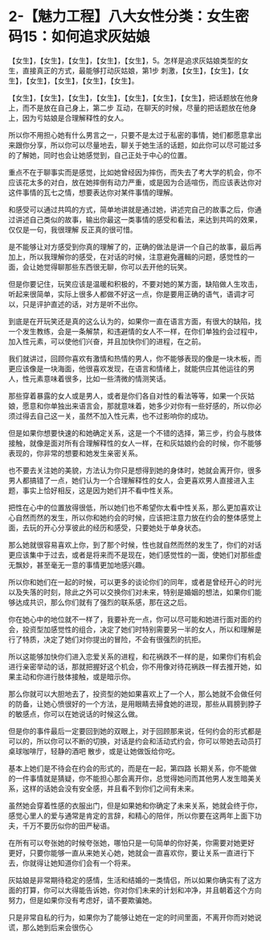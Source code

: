 # 2-【魅力工程】八大女性分类：女生密码15：如何追求灰姑娘

【女生】，【女生】，【女生】，【女生】，【女生】，5。怎样是追求灰姑娘类型的女生，直接真正的方式，最能够打动灰姑娘，第1步 刺激，【女生】，【女生】，【女生】，【女生】，【女生】，【女生】，【女生】。

【女生】，【女生】，【女生】，【女生】，【女生】，【女生】，【女生】，把话题放在他身上，而不是放在自己身上，第二步 互动，在聊天的时候，尽量的把话题放在他身上，因为亏姑娘是合理解释性的女人。

所以你不用担心她有什么男言之一，只要不是太过于私密的事情，她们都愿意拿出来跟你分享，所以你可以尽量地去，聊关于她生活的话题，如此你可以尽可能过多的了解她，同时也会让她感觉到，自己正处于中心的位置。

重点不在于聊事实而是感觉，比如她曾经因为摔伤，而失去了考大学的机会，你不应该花太多的对白，放在她摔倒有动力严重，或是因为合适喧伤，而应该表达你对这件事情的瓦七之情，想要表达你对某件事情的理解。

和感受可以通过共鸣的方式，简单地讲就是通过她，讲述完自己的故事之后，你通过讲述自己类似的故事，输出你最这一类事情的感受和看法，来达到共鸣的效果，仅仅是一句，我很理解 反正真的很可惜。

是不能够让对方感受到你真的理解了的，正确的做法是讲一个自己的故事，最后再加上，所以我理解你的感受，在对话的时候，注意避免邏輯的问题，感觉性的一面，会让她觉得聊那些东西很无聊，你可以去开他的玩笑。

但是你要记住，玩笑应该是温暖和积极的，不要对她的某方面，缺陷做人生攻击，听起来很简单，实际上很多人都做不好这一点，你是要用正确的语气，语调才可以，只是评护直述的话，对方是听不出你。

到底是在开玩笑还是真的这么认为的，如果你一直在语言方面，有很大的缺陷，找一个发生教练，会是一条解禁，和违避情的女人不一样，在你们单独约会过程中，加入性元素，可以使他们兴奋，并且加快你们的进程，在之前。

我们就讲过，回顾你喜欢有激情和热情的男人，你不能够表现的像是一块木板，而更应该像是一块海面，他很喜欢发现，在语言和情绪上，就能供应其他运往的男人，性元素意味着很多，比如一些清微的情测笑话。

那些穿着暴露的女人或是男人，或者是你们各自对性的看法等等，如果一个灰姑娘，愿意和你单独出来语言会，那就意味着，她多少对你有一些好感的，所以你必须过得去自己这一关，虽然不加入性元素，也不过影响你的成功。

但是如果你想要快速的和她确定关系，这是一个不错的选择，第三步，约会与肢体接触，就像是面对所有合理解释性的女人一样，在和灰姑娘约会的时候，你不能够表现的，你非常的想要和她发生亲密关系。

也不要去关注她的美貌，方法认为你只是想得到她的身体时，她就会离开你，很多男人都搞错了一点，她们认为一个合理解释性的女人，会更喜欢男人直接进入主题，事实上恰好相反，这是因为她们并不看中性关系。

把性在心中的位置放得很低，所以她们也不希望你太看中性关系，那么更加喜欢让心自然而然的发生，所以你和她约会的时候，应该把注意力放在约会的整体感觉上面，去玩的开心分享彼此的经历和感受，只要她处于单身状态。

那么她就很容易喜欢上你，到了那个时候，性也就自然而然的发生了，你们的对话更应该集中于过去，或者是将来而不是现在，她们感觉性的一面，使她们对那些虚无飘妙，甚至毫无一意的事情更加地感兴趣。

所以你和她们在一起的时候，可以更多的谈论你们的同年，或者是曾经开心的时光以及失落的时刻，除此之外可以交换你们对未来，特别是婚姻的想法，如果你们能够达成共识，那么你们就有了强烈的联系感，那在这之后。

你在她心中的地位就不一样了，我要补充一点，你可以尽可能和她进行面对面的约会，投资型加感觉性的组合，决定了她们时特别需要另一半的女人，所以和理解是行了特质，决定了她们对你提出的冒险，不会有很强烈的抗拒。

所以这能够加快你们进入恋爱关系的进程，和花祸跌不一样的是，如果你们有机会进行亲密举动的话，那就把握好这个机会，你不用像对待花祸跌一样去推开她，如果主动和你进行肢体接触，或是暗示你。

那么你就可以大胆地去了，投资型的她如果喜欢上了一个人，那么她就不会做任何的防备，让她心愤很好的一个方法，是用眼睛去掃食她的进现，那些从肩膀到脖子的敏感点，你可以在她说话的时候这么做。

但是你的事件最后一定要回到她的双眼上，对于回顾那来说，任何约会的形式都是可以的，所以你可以不断的切换，对话是约会和活动式约会，你可以带她去动员打桌球咖啡厅，轻静的酒吧 散步，或是让她做饭给你吃。

基本上她们是不待会在约会的形式的，而是在一起，第四路 长期关系，你不能做的一件事情就是猜疑，你不能担心那会离开你，总觉得她问而其他男人发生暗美关系，这样的话她会没有安全感，并且看不到你们之间有未来。

虽然她会穿着性感的衣服出门，但是如果她和你确定了未来关系，她就会终于你，感觉心里人的爱与通常是肯定的言辞，和精心的陪伴，所以你要在这两年上面下功夫，千万不要历似你的田严秘语。

在所有可以夸张她的时候夸张她，哪怕只是一句简单的你好美，你需要对她更好 更好，只要你能够一直从来她关心她，她就会一直喜欢你，要让关系一直进行下去，你就得让她知道你们会有一个将来。

灰姑娘是非常期待稳定的感情，生活和结婚的一类情侣，所以如果你确实有了这方面的打算，你可以大得能告诉她，你对你们未来的计划和冲净，并且朝着这个方向努力，但是如果你没有考虑好，请不要欺骗她。

只是非常自私的行为，如果你为了能够让她在一定的时间里面，不离开你而对她说谎，那么她到后来会很伤心